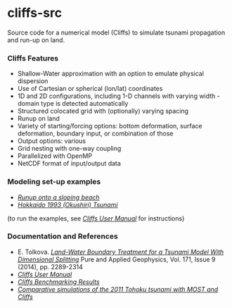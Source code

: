 # cliffs-src

Source code for a numerical model (Cliffs) to simulate tsunami propagation and run-up on land.

### Cliffs Features

- Shallow-Water approximation with an option to emulate physical dispersion
- Use of Cartesian or spherical (lon/lat) coordinates
- 1D and 2D configurations, including 1-D channels with varying width - domain type is detected automatically
- Structured colocated grid with (optionally) varying spacing
- Runup on land
- Variety of starting/forcing options: bottom deformation, surface deformation, boundary input, or combination of those
- Output options: various
- Grid nesting with one-way coupling
- Parallelized with OpenMP
- NetCDF format of input/output data

### Modeling set-up examples

- [*Runup onto a sloping beach*](Examples/slpbeach.zip)
- [*Hokkaido 1993 (Okushiri) Tsunami*](Examples/OkushiriTsunami.zip)

(to run the examples, see [*Cliffs User Manual*](http://arxiv.org/abs/1410.0753) for instructions) 

### Documentation and References

- E. Tolkova. [*Land-Water Boundary Treatment for a Tsunami Model With Dimensional Splitting*](http://link.springer.com/10.1007/s00024-014-0825-8) Pure and Applied Geophysics, Vol. 171, Issue 9 (2014), pp. 2289-2314
- [*Cliffs User Manual*](http://arxiv.org/abs/1410.0753)
- [*Cliffs Benchmarking Results*](https://arxiv.org/abs/1601.06486)
- [*Comparative simulations of the 2011 Tohoku tsunami with MOST and Cliffs*](https://arxiv.org/abs/1401.2700)